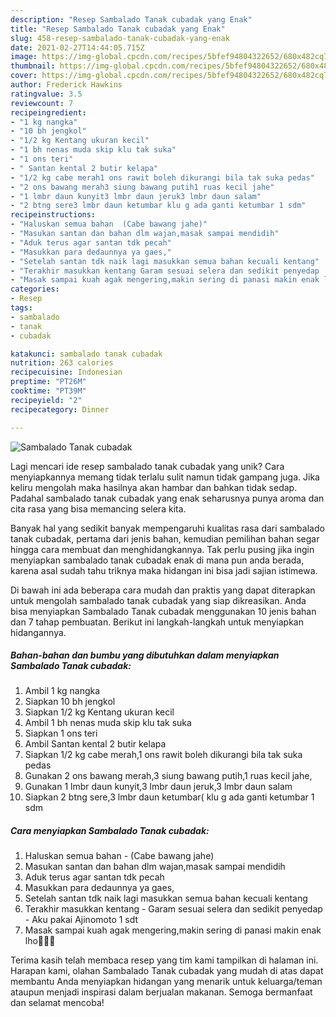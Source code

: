 ```yaml
---
description: "Resep Sambalado Tanak cubadak yang Enak"
title: "Resep Sambalado Tanak cubadak yang Enak"
slug: 458-resep-sambalado-tanak-cubadak-yang-enak
date: 2021-02-27T14:44:05.715Z
image: https://img-global.cpcdn.com/recipes/5bfef94804322652/680x482cq70/sambalado-tanak-cubadak-foto-resep-utama.jpg
thumbnail: https://img-global.cpcdn.com/recipes/5bfef94804322652/680x482cq70/sambalado-tanak-cubadak-foto-resep-utama.jpg
cover: https://img-global.cpcdn.com/recipes/5bfef94804322652/680x482cq70/sambalado-tanak-cubadak-foto-resep-utama.jpg
author: Frederick Hawkins
ratingvalue: 3.5
reviewcount: 7
recipeingredient:
- "1 kg nangka"
- "10 bh jengkol"
- "1/2 kg Kentang ukuran kecil"
- "1 bh nenas muda skip klu tak suka"
- "1 ons teri"
- " Santan kental 2 butir kelapa"
- "1/2 kg cabe merah1 ons rawit boleh dikurangi bila tak suka pedas"
- "2 ons bawang merah3 siung bawang putih1 ruas kecil jahe"
- "1 lmbr daun kunyit3 lmbr daun jeruk3 lmbr daun salam"
- "2 btng sere3 lmbr daun ketumbar klu g ada ganti ketumbar 1 sdm"
recipeinstructions:
- "Haluskan semua bahan  (Cabe bawang jahe)"
- "Masukan santan dan bahan dlm wajan,masak sampai mendidih"
- "Aduk terus agar santan tdk pecah"
- "Masukkan para dedaunnya ya gaes,"
- "Setelah santan tdk naik lagi masukkan semua bahan kecuali kentang"
- "Terakhir masukkan kentang Garam sesuai selera dan sedikit penyedap  Aku pakai Ajinomoto 1 sdt"
- "Masak sampai kuah agak mengering,makin sering di panasi makin enak lho🤤🤤😊"
categories:
- Resep
tags:
- sambalado
- tanak
- cubadak

katakunci: sambalado tanak cubadak 
nutrition: 263 calories
recipecuisine: Indonesian
preptime: "PT26M"
cooktime: "PT39M"
recipeyield: "2"
recipecategory: Dinner

---
```



![Sambalado Tanak cubadak](https://img-global.cpcdn.com/recipes/5bfef94804322652/680x482cq70/sambalado-tanak-cubadak-foto-resep-utama.jpg)

Lagi mencari ide resep sambalado tanak cubadak yang unik? Cara menyiapkannya memang tidak terlalu sulit namun tidak gampang juga. Jika keliru mengolah maka hasilnya akan hambar dan bahkan tidak sedap. Padahal sambalado tanak cubadak yang enak seharusnya punya aroma dan cita rasa yang bisa memancing selera kita.



Banyak hal yang sedikit banyak mempengaruhi kualitas rasa dari sambalado tanak cubadak, pertama dari jenis bahan, kemudian pemilihan bahan segar hingga cara membuat dan menghidangkannya. Tak perlu pusing jika ingin menyiapkan sambalado tanak cubadak enak di mana pun anda berada, karena asal sudah tahu triknya maka hidangan ini bisa jadi sajian istimewa.


Di bawah ini ada beberapa cara mudah dan praktis yang dapat diterapkan untuk mengolah sambalado tanak cubadak yang siap dikreasikan. Anda bisa menyiapkan Sambalado Tanak cubadak menggunakan 10 jenis bahan dan 7 tahap pembuatan. Berikut ini langkah-langkah untuk menyiapkan hidangannya.

<!--inarticleads1-->

##### Bahan-bahan dan bumbu yang dibutuhkan dalam menyiapkan Sambalado Tanak cubadak:

1. Ambil 1 kg nangka
1. Siapkan 10 bh jengkol
1. Siapkan 1/2 kg Kentang ukuran kecil
1. Ambil 1 bh nenas muda skip klu tak suka
1. Siapkan 1 ons teri
1. Ambil  Santan kental 2 butir kelapa
1. Siapkan 1/2 kg cabe merah,1 ons rawit boleh dikurangi bila tak suka pedas
1. Gunakan 2 ons bawang merah,3 siung bawang putih,1 ruas kecil jahe,
1. Gunakan 1 lmbr daun kunyit,3 lmbr daun jeruk,3 lmbr daun salam
1. Siapkan 2 btng sere,3 lmbr daun ketumbar( klu g ada ganti ketumbar 1 sdm




<!--inarticleads2-->

##### Cara menyiapkan Sambalado Tanak cubadak:

1. Haluskan semua bahan  - (Cabe bawang jahe)
1. Masukan santan dan bahan dlm wajan,masak sampai mendidih
1. Aduk terus agar santan tdk pecah
1. Masukkan para dedaunnya ya gaes,
1. Setelah santan tdk naik lagi masukkan semua bahan kecuali kentang
1. Terakhir masukkan kentang - Garam sesuai selera dan sedikit penyedap  - Aku pakai Ajinomoto 1 sdt
1. Masak sampai kuah agak mengering,makin sering di panasi makin enak lho🤤🤤😊




Terima kasih telah membaca resep yang tim kami tampilkan di halaman ini. Harapan kami, olahan Sambalado Tanak cubadak yang mudah di atas dapat membantu Anda menyiapkan hidangan yang menarik untuk keluarga/teman ataupun menjadi inspirasi dalam berjualan makanan. Semoga bermanfaat dan selamat mencoba!
